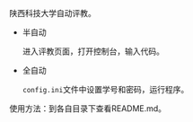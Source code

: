 陕西科技大学自动评教。

- 半自动

  进入评教页面，打开控制台，输入代码。

- 全自动

  `config.ini`文件中设置学号和密码，运行程序。

使用方法：到各自目录下查看README.md。


